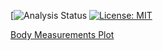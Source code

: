 [![Analysis Status](https://github.com/anchal-physics/bodyMeasurements/actions/workflows/analyzeData.yml/badge.svg)
[![License: MIT](https://img.shields.io/badge/License-MIT-yellow.svg)](https://opensource.org/licenses/MIT)

[Body Measurements Plot](https://github.com/anchal-physics/bodyMeasurements/blob/gh-pages/BodyMeasurementsTimeSeries.pdf)
